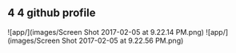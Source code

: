 ## 4 4 github profile
![app/](images/Screen Shot 2017-02-05 at 9.22.14 PM.png)
![app/](images/Screen Shot 2017-02-05 at 9.22.56 PM.png)

